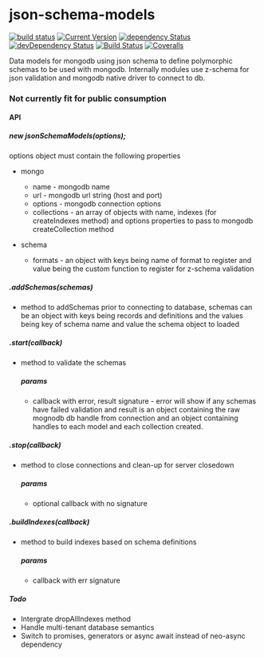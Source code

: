 # json-schema-models
[![build status](https://travis-ci.org/simon-p-r/json-schema-models.svg?branch=master)](https://travis-ci.org/simon-p-r/json-schema-models)
[![Current Version](https://img.shields.io/npm/v/json-schema-models.svg?maxAge=1000)](https://www.npmjsjson-schema-modelspackage/json-schema-models)
[![dependency Status](https://img.shields.io/david/simon-p-r/json-schema-models.svg?maxAge=1000)](https://david-dm.ojson-schema-modelsmon-p-r/json-schema-models)
[![devDependency Status](https://img.shields.io/david/dev/simon-p-r/json-schema-models.svg?maxAge=1000)](https://david-dm.ojson-schema-modelsmon-p-r/json-schema-models)
[![Build Status](https://travis-ci.org/simon-p-r/json-schema-models.svg?branch=master)](https://travis-ci.org/simon-p-r/json-schema-models)
[![Coveralls](https://img.shields.io/coveralls/simon-p-r/json-schema-models.svg?maxAge=1000)](https://coveralls.io/github/simon-p-r/json-schema-models)


Data models for mongodb using json schema to define polymorphic schemas to be used with mongodb.
Internally modules use z-schema for json validation and mongodb native driver to connect to db.

### Not currently fit for public consumption


#### API

##### new jsonSchemaModels(options);

options object must contain the following properties
+ mongo
   + name - mongodb name
   + url - mongodb url string (host and port)
   + options - mongodb connection options
   + collections - an array of objects with name, indexes (for createIndexes method) and options properties to pass to mongodb createCollection method

+ schema
   + formats - an object with keys being name of format to register and value being the custom function to register for z-schema validation

##### .addSchemas(schemas)

+ method to addSchemas prior to connecting to database, schemas can be an object with keys being records and definitions and the values being key of schema name and value the schema object to loaded



##### .start(callback)

+ method to validate the schemas

    ##### params
    + callback with error, result signature - error will show if any schemas have failed validation and result is an object containing the raw mognodb db handle from connection and an object containing handles to each model and each collection created.

##### .stop(callback)

+ method to close connections and clean-up for server closedown

    ##### params
    + optional callback with no signature

##### .buildIndexes(callback)

+ method to build indexes based on schema definitions

    ##### params
    + callback with err signature

##### Todo

+ Intergrate dropAllIndexes method
+ Handle multi-tenant database semantics
+ Switch to promises, generators or async await instead of neo-async dependency
